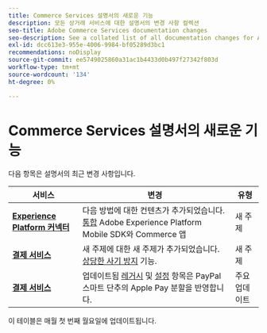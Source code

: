 ```yaml
---
title: Commerce Services 설명서의 새로운 기능
description: 모든 상거래 서비스에 대한 설명서의 변경 사항 컬렉션
seo-title: Adobe Commerce Services documentation changes
seo-description: See a collated list of all documentation changes for Adobe Commerce Services and integration services.
exl-id: dcc613e3-955e-4006-9984-bf05289d3bc1
recommendations: noDisplay
source-git-commit: ee5749025860a31ac1b4433d0b497f27342f803d
workflow-type: tm+mt
source-wordcount: '134'
ht-degree: 0%

---
```


# Commerce Services 설명서의 새로운 기능

다음 항목은 설명서의 최근 변경 사항입니다.

| 서비스 | 변경 | 유형 |
| -- | -- | -- |
| [**Experience Platform 커넥터**](../experience-platform-connector/overview.md) | 다음 방법에 대한 컨텐츠가 추가되었습니다. [통합](https://experienceleague.adobe.com/docs/commerce-merchant-services/experience-platform-connector/fundamentals/mobile-sdk-epc.html) Adobe Experience Platform Mobile SDK와 Commerce 앱 | 새 주제 |
| [**결제 서비스**](../payment-services/guide-overview.md) | 새 주제에 대한 새 주제가 추가되었습니다. [상당한 사기 방지](https://experienceleague.adobe.com/docs/commerce-merchant-services/payment-services/security-compliance/fraud-protection.html#security-compliance) 기능. | 새 주제 |
| [**결제 서비스**](../payment-services/guide-overview.md) | 업데이트됨 [레거시](https://experienceleague.adobe.com/docs/commerce-merchant-services/payment-services/configure/configure-admin.html#configure) 및 [설정](https://experienceleague.adobe.com/docs/commerce-merchant-services/payment-services/configure/settings.html?lang=en#apple-pay) 항목은 PayPal 스마트 단추의 Apple Pay 분할을 반영합니다. | 주요 업데이트 |

이 테이블은 매월 첫 번째 월요일에 업데이트됩니다.
